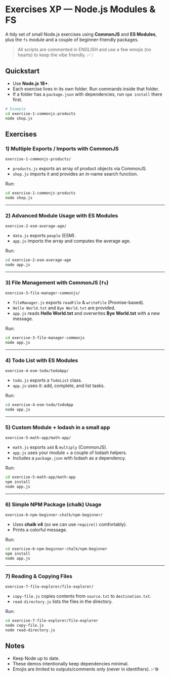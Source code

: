 # Exercises XP — Node.js Modules & FS

A tidy set of small Node.js exercises using **CommonJS** and **ES Modules**, plus the `fs` module and a couple of beginner-friendly packages.

> All scripts are commented in ENGLISH and use a few emojis (no hearts) to keep the vibe friendly. ✅💡

## Quickstart

- Use **Node.js 18+**.
- Each exercise lives in its own folder. Run commands inside that folder.
- If a folder has a `package.json` with dependencies, run `npm install` there first.

```bash
# Example
cd exercise-1-commonjs-products
node shop.js
```

## Exercises

### 1) Multiple Exports / Imports with **CommonJS**
`exercise-1-commonjs-products/`
- `products.js` exports an array of product objects via CommonJS.
- `shop.js` imports it and provides an in-name search function.

Run:
```bash
cd exercise-1-commonjs-products
node shop.js
```

---

### 2) Advanced Module Usage with **ES Modules**
`exercise-2-esm-average-age/`
- `data.js` exports `people` (ESM).
- `app.js` imports the array and computes the average age.

Run:
```bash
cd exercise-2-esm-average-age
node app.js
```

---

### 3) File Management with **CommonJS** (`fs`)
`exercise-3-file-manager-commonjs/`
- `fileManager.js` exports `readFile` & `writeFile` (Promise-based).
- `Hello World.txt` and `Bye World.txt` are provided.
- `app.js` reads **Hello World.txt** and overwrites **Bye World.txt** with a new message.

Run:
```bash
cd exercise-3-file-manager-commonjs
node app.js
```

---

### 4) Todo List with **ES Modules**
`exercise-4-esm-todo/todoApp/`
- `todo.js` exports a `TodoList` class.
- `app.js` uses it: add, complete, and list tasks.

Run:
```bash
cd exercise-4-esm-todo/todoApp
node app.js
```

---

### 5) Custom Module + **lodash** in a small app
`exercise-5-math-app/math-app/`
- `math.js` exports `add` & `multiply` (CommonJS).
- `app.js` uses your module + a couple of lodash helpers.
- Includes a `package.json` with lodash as a dependency.

Run:
```bash
cd exercise-5-math-app/math-app
npm install
node app.js
```

---

### 6) Simple NPM Package (chalk) Usage
`exercise-6-npm-beginner-chalk/npm-beginner/`
- Uses **chalk v4** (so we can use `require()` comfortably).
- Prints a colorful message.

Run:
```bash
cd exercise-6-npm-beginner-chalk/npm-beginner
npm install
node app.js
```

---

### 7) Reading & Copying Files
`exercise-7-file-explorer/file-explorer/`
- `copy-file.js` copies contents from `source.txt` to `destination.txt`.
- `read-directory.js` lists the files in the directory.

Run:
```bash
cd exercise-7-file-explorer/file-explorer
node copy-file.js
node read-directory.js
```

## Notes
- Keep Node up to date.
- These demos intentionally keep dependencies minimal.
- Emojis are limited to outputs/comments only (never in identifiers). ✅⚙️

